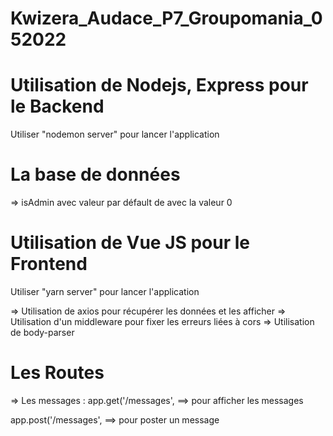 # Kwizera_Audace_P7_Groupomania_052022

# Utilisation de Nodejs, Express pour le Backend
Utiliser "nodemon server" pour lancer l'application

# La base de données
=> isAdmin avec valeur par défault de avec la valeur 0


# Utilisation de Vue JS pour le Frontend
Utiliser "yarn server" pour lancer l'application

=> Utilisation de axios pour récupérer les données et les afficher
=> Utilisation d'un middleware pour fixer les erreurs liées à cors
=> Utilisation de body-parser

# Les Routes
=> Les messages :
app.get('/messages', ==> pour afficher les messages

app.post('/messages', ==> pour poster un message


